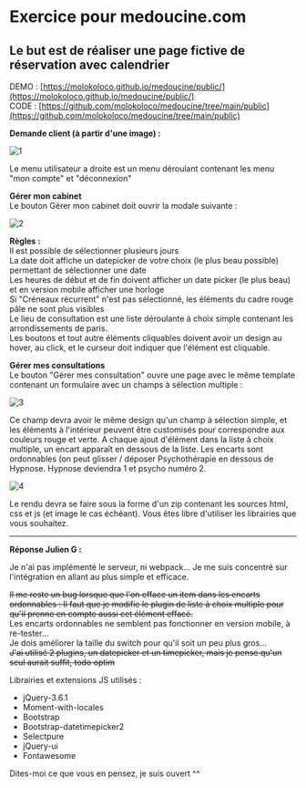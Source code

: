 
# Exercice pour medoucine.com

## Le but est de réaliser une page fictive de réservation avec calendrier  

DEMO : [https://molokoloco.github.io/medoucine/public/](https://molokoloco.github.io/medoucine/public/)  
CODE : [https://github.com/molokoloco/medoucine/tree/main/public](https://github.com/molokoloco/medoucine/tree/main/public)  

**Demande client (à partir d'une image) :**  

![1](https://molokoloco.github.io/medoucine/public/img/medoucine1.png)

Le menu utilisateur a droite est un menu déroulant contenant les menu "mon compte" et "déconnexion"

**Gérer mon cabinet**  
Le bouton Gérer mon cabinet doit ouvrir la modale suivante :

![2](https://molokoloco.github.io/medoucine/public/img/medoucine2.png)

**Règles :**  
Il est possible de sélectionner plusieurs jours  
La date doit affiche un datepicker de votre choix (le plus beau possible) permettant de sélectionner une date  
Les heures de début et de fin doivent afficher un date picker (le plus beau) et en version mobile afficher une horloge  
Si "Créneaux récurrent" n'est pas sélectionné, les éléments du cadre rouge pâle ne sont plus visibles  
Le lieu de consultation est une liste déroulante à choix simple contenant les arrondissements de paris.  
Les boutons et tout autre éléments cliquables doivent avoir un design au hover, au click, et le curseur doit indiquer que l'élément est cliquable. 

**Gérer mes consultations**  
Le bouton "Gérer mes consultation" ouvre une page avec le même template contenant un formulaire avec un champs à sélection multiple :

![3](https://molokoloco.github.io/medoucine/public/img/medoucine3.png)

Ce champ devra avoir le même design qu'un champ à sélection simple, et les éléments à l'intérieur peuvent être customisés pour correspondre aux couleurs rouge et verte.
A chaque ajout d'élément dans la liste à choix multiple, un encart apparaît en dessous de la liste. Les encarts sont ordonnables (on peut glisser / déposer Psychothérapie en dessous de Hypnose. Hypnose deviendra 1 et psycho numéro 2.

![4](https://molokoloco.github.io/medoucine/public/img/medoucine4.png)

Le rendu devra se faire sous la forme d'un zip contenant les sources html, css et js (et image le cas échéant). Vous êtes libre d'utiliser les librairies que vous souhaitez.

---

**Réponse Julien G :**  

Je n'ai pas implémenté le serveur, ni webpack...
Je me suis concentré sur l'intégration en allant au plus simple et efficace.

~~Il me reste un bug lorsque que l'on efface un item dans les encarts ordonnables :
Il faut que je modifie le plugin de liste à choix multiple pour qu'il prenne en compte aussi cet élément effacé.~~  
Les encarts ordonnables ne semblent pas fonctionner en version mobile, à re-tester...  
Je dois améliorer la taille du switch pour qu'il soit un peu plus gros...  
~~J'ai utilisé 2 plugins, un datepicker et un timepicker, mais je pense qu'un seul aurait suffit, todo optim~~

Librairies et extensions JS utilisés :
* jQuery-3.6.1
* Moment-with-locales
* Bootstrap
* Bootstrap-datetimepicker2
* Selectpure
* jQuery-ui
* Fontawesome

Dites-moi ce que vous en pensez, je suis ouvert ^^